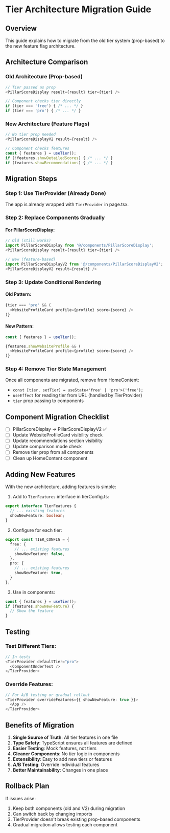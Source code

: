 # Tier Architecture Migration Guide

## Overview

This guide explains how to migrate from the old tier system (prop-based) to the new feature flag architecture.

## Architecture Comparison

### Old Architecture (Prop-based)
```typescript
// Tier passed as prop
<PillarScoreDisplay result={result} tier={tier} />

// Component checks tier directly
if (tier === 'free') { /* ... */ }
if (tier === 'pro') { /* ... */ }
```

### New Architecture (Feature Flags)
```typescript
// No tier prop needed
<PillarScoreDisplayV2 result={result} />

// Component checks features
const { features } = useTier();
if (!features.showDetailedScores) { /* ... */ }
if (features.showRecommendations) { /* ... */ }
```

## Migration Steps

### Step 1: Use TierProvider (Already Done)
The app is already wrapped with `TierProvider` in page.tsx.

### Step 2: Replace Components Gradually

#### For PillarScoreDisplay:
```typescript
// Old (still works)
import PillarScoreDisplay from '@/components/PillarScoreDisplay';
<PillarScoreDisplay result={result} tier={tier} />

// New (feature-based)
import PillarScoreDisplayV2 from '@/components/PillarScoreDisplayV2';
<PillarScoreDisplayV2 result={result} />
```

### Step 3: Update Conditional Rendering

#### Old Pattern:
```typescript
{tier === 'pro' && (
  <WebsiteProfileCard profile={profile} score={score} />
)}
```

#### New Pattern:
```typescript
const { features } = useTier();

{features.showWebsiteProfile && (
  <WebsiteProfileCard profile={profile} score={score} />
)}
```

### Step 4: Remove Tier State Management

Once all components are migrated, remove from HomeContent:
- `const [tier, setTier] = useState<'free' | 'pro'>('free');`
- `useEffect` for reading tier from URL (handled by TierProvider)
- `tier` prop passing to components

## Component Migration Checklist

- [ ] PillarScoreDisplay → PillarScoreDisplayV2 ✅
- [ ] Update WebsiteProfileCard visibility check
- [ ] Update recommendations section visibility
- [ ] Update comparison mode check
- [ ] Remove tier prop from all components
- [ ] Clean up HomeContent component

## Adding New Features

With the new architecture, adding features is simple:

1. Add to `TierFeatures` interface in tierConfig.ts:
```typescript
export interface TierFeatures {
  // ... existing features
  showNewFeature: boolean;
}
```

2. Configure for each tier:
```typescript
export const TIER_CONFIG = {
  free: {
    // ... existing features
    showNewFeature: false,
  },
  pro: {
    // ... existing features
    showNewFeature: true,
  }
};
```

3. Use in components:
```typescript
const { features } = useTier();
if (features.showNewFeature) {
  // Show the feature
}
```

## Testing

### Test Different Tiers:
```typescript
// In tests
<TierProvider defaultTier="pro">
  <ComponentUnderTest />
</TierProvider>
```

### Override Features:
```typescript
// For A/B testing or gradual rollout
<TierProvider overrideFeatures={{ showNewFeature: true }}>
  <App />
</TierProvider>
```

## Benefits of Migration

1. **Single Source of Truth**: All tier features in one file
2. **Type Safety**: TypeScript ensures all features are defined
3. **Easier Testing**: Mock features, not tiers
4. **Cleaner Components**: No tier logic in components
5. **Extensibility**: Easy to add new tiers or features
6. **A/B Testing**: Override individual features
7. **Better Maintainability**: Changes in one place

## Rollback Plan

If issues arise:
1. Keep both components (old and V2) during migration
2. Can switch back by changing imports
3. TierProvider doesn't break existing prop-based components
4. Gradual migration allows testing each component
